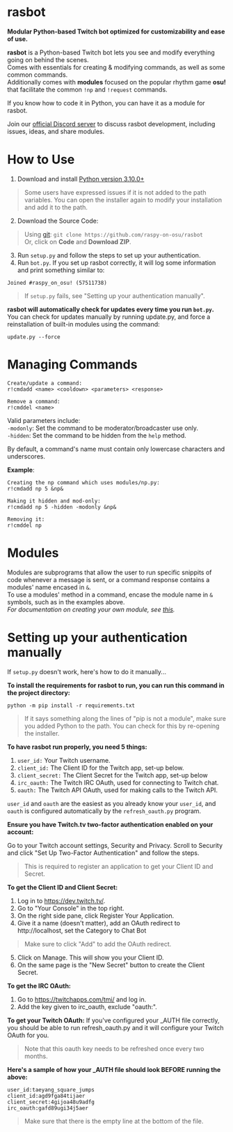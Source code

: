 # rasbot
**Modular Python-based Twitch bot optimized for customizability and ease of use.**

**rasbot** is a Python-based Twitch bot lets you see and modify everything going on behind the scenes.<br/>
Comes with essentials for creating & modifying commands, as well as some common commands.<br/>
Additionally comes with **modules** focused on the popular rhythm game **osu!** that facilitate the common `!np` and `!request` commands.<br/>

If you know how to code it in Python, you can have it as a module for rasbot.

Join our [official Discord server](https://discord.gg/qpyT4zx) to discuss rasbot development, including issues, ideas, and share modules.

# How to Use
1. Download and install [Python version 3.10.0+](https://www.python.org/downloads/)
> Some users have expressed issues if it is not added to the path variables.
> You can open the installer again to modify your installation and add it to the path.
2. Download the Source Code:
> Using [git](https://git-scm.com/downloads): `git clone https://github.com/raspy-on-osu/rasbot` <br/>
> Or, click on **Code** and **Download ZIP**.
3. Run `setup.py` and follow the steps to set up your authentication.
4. Run `bot.py`. If you set up rasbot correctly, it will log some information and print something similar to:
```
Joined #raspy_on_osu! (57511738)
```

> If `setup.py` fails, see "Setting up your authentication manually".

**rasbot will automatically check for updates every time you run `bot.py`.**
You can check for updates manually by running update.py, and force a reinstallation of built-in modules using the command:
```
update.py --force
```

# Managing Commands
```
Create/update a command:
r!cmdadd <name> <cooldown> <parameters> <response>

Remove a command:
r!cmddel <name>
```

Valid parameters include:<br/>
`-modonly`: Set the command to be moderator/broadcaster use only.<br/>
`-hidden`: Set the command to be hidden from the `help` method.

By default, a command's name must contain only lowercase characters and underscores.

**Example**:
```
Creating the np command which uses modules/np.py:
r!cmdadd np 5 &np&

Making it hidden and mod-only:
r!cmdadd np 5 -hidden -modonly &np&

Removing it:
r!cmddel np
```

# Modules
Modules are subprograms that allow the user to run specific snippits of code whenever a message is sent, or a command response contains a modules' name encased in `&`.<br/>
To use a modules' method in a command, encase the module name in `&` symbols, such as in the examples above.<br/>
*For documentation on creating your own module, see [this](https://github.com/raspy-on-osu/rasbot/blob/master/modules/README.md).*

# Setting up your authentication manually

If `setup.py` doesn't work, here's how to do it manually...

**To install the requirements for rasbot to run, you can run this command in the project directory:**
```
python -m pip install -r requirements.txt
```
> If it says something along the lines of "pip is not a module", make sure you added Python to the path.
> You can check for this by re-opening the installer.

**To have rasbot run properly, you need 5 things:**
1. `user_id:` Your Twitch username.
2. `client_id:` The Client ID for the Twitch app, set-up below.
3. `client_secret:` The Client Secret for the Twitch app, set-up below
4. `irc_oauth:` The Twitch IRC OAuth, used for connecting to Twitch chat.
5. `oauth:` The Twitch API OAuth, used for making calls to the Twitch API.

`user_id` and `oauth` are the easiest as you already know your `user_id`, and `oauth` is configured automatically by the `refresh_oauth.py` program.

**Ensure you have Twitch.tv two-factor authentication enabled on your account:**

Go to your Twitch account settings, Security and Privacy.
Scroll to Security and click "Set Up Two-Factor Authentication" and follow the steps.
> This is required to register an application to get your Client ID and Secret.

**To get the Client ID and Client Secret:**
1. Log in to https://dev.twitch.tv/.
2. Go to "Your Console" in the top right.
3. On the right side pane, click Register Your Application.
4. Give it a name (doesn't matter), add an OAuth redirect to http://localhost, set the Category to Chat Bot
> Make sure to click "Add" to add the OAuth redirect.
5. Click on Manage. This will show you your Client ID.
6. On the same page is the "New Secret" button to create the Client Secret.

**To get the IRC OAuth:**
1. Go to https://twitchapps.com/tmi/ and log in.
2. Add the key given to irc_oauth, exclude "oauth:".

**To get your Twitch OAuth:**
If you've configured your \_AUTH file correctly, you should be able to run refresh_oauth.py and it will configure your Twitch OAuth for you.
> Note that this oauth key needs to be refreshed once every two months.

**Here's a sample of how your \_AUTH file should look BEFORE running the above:**
```
user_id:taeyang_square_jumps
client_id:agd9fga84tijaer
client_secret:4gijoa48u9adfg
irc_oauth:gafd89ugi34j5aer

```
>Make sure that there is the empty line at the bottom of the file.
